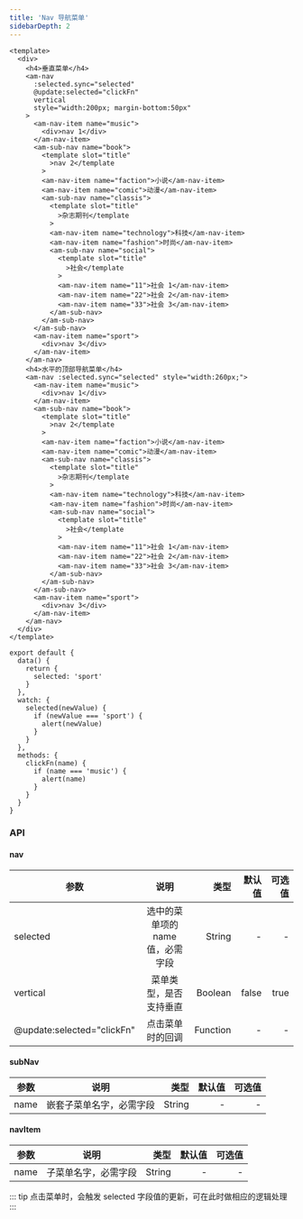 ```yaml
---
title: 'Nav 导航菜单'
sidebarDepth: 2
---
```


<ClientOnly>
  <nav-demo-1/>
</ClientOnly>

```vue{4}
<template>
  <div>
    <h4>垂直菜单</h4>
    <am-nav
      :selected.sync="selected"
      @update:selected="clickFn"
      vertical
      style="width:200px; margin-bottom:50px"
    >
      <am-nav-item name="music">
        <div>nav 1</div>
      </am-nav-item>
      <am-sub-nav name="book">
        <template slot="title"
          >nav 2</template
        >
        <am-nav-item name="faction">小说</am-nav-item>
        <am-nav-item name="comic">动漫</am-nav-item>
        <am-sub-nav name="classis">
          <template slot="title"
            >杂志期刊</template
          >
          <am-nav-item name="technology">科技</am-nav-item>
          <am-nav-item name="fashion">时尚</am-nav-item>
          <am-sub-nav name="social">
            <template slot="title"
              >社会</template
            >
            <am-nav-item name="11">社会 1</am-nav-item>
            <am-nav-item name="22">社会 2</am-nav-item>
            <am-nav-item name="33">社会 3</am-nav-item>
          </am-sub-nav>
        </am-sub-nav>
      </am-sub-nav>
      <am-nav-item name="sport">
        <div>nav 3</div>
      </am-nav-item>
    </am-nav>
    <h4>水平的顶部导航菜单</h4>
    <am-nav :selected.sync="selected" style="width:260px;">
      <am-nav-item name="music">
        <div>nav 1</div>
      </am-nav-item>
      <am-sub-nav name="book">
        <template slot="title"
          >nav 2</template
        >
        <am-nav-item name="faction">小说</am-nav-item>
        <am-nav-item name="comic">动漫</am-nav-item>
        <am-sub-nav name="classis">
          <template slot="title"
            >杂志期刊</template
          >
          <am-nav-item name="technology">科技</am-nav-item>
          <am-nav-item name="fashion">时尚</am-nav-item>
          <am-sub-nav name="social">
            <template slot="title"
              >社会</template
            >
            <am-nav-item name="11">社会 1</am-nav-item>
            <am-nav-item name="22">社会 2</am-nav-item>
            <am-nav-item name="33">社会 3</am-nav-item>
          </am-sub-nav>
        </am-sub-nav>
      </am-sub-nav>
      <am-nav-item name="sport">
        <div>nav 3</div>
      </am-nav-item>
    </am-nav>
  </div>
</template>
```

```js{4}
export default {
  data() {
    return {
      selected: 'sport'
    }
  },
  watch: {
    selected(newValue) {
      if (newValue === 'sport') {
        alert(newValue)
      }
    }
  },
  methods: {
    clickFn(name) {
      if (name === 'music') {
        alert(name)
      }
    }
  }
}
```

### API

#### nav

| 参数                       |               说明               |     类型 | 默认值 | 可选值 |
| -------------------------- | :------------------------------: | -------: | -----: | -----: |
| selected                   | 选中的菜单项的 name 值，必需字段 |   String |      - |      - |
| vertical                   |      菜单类型，是否支持垂直      |  Boolean |  false |   true |
| @update:selected="clickFn" |         点击菜单时的回调         | Function |      - |      - |

#### subNav

| 参数 |           说明           |   类型 | 默认值 | 可选值 |
| ---- | :----------------------: | -----: | -----: | -----: |
| name | 嵌套子菜单名字，必需字段 | String |      - |      - |

#### navItem

| 参数 |         说明         |   类型 | 默认值 | 可选值 |
| ---- | :------------------: | -----: | -----: | -----: |
| name | 子菜单名字，必需字段 | String |      - |      - |

::: tip
点击菜单时，会触发 selected 字段值的更新，可在此时做相应的逻辑处理
:::
